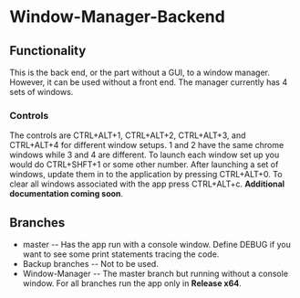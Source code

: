 # Window-Manager-Backend
## Functionality
This is the back end, or the part without a GUI, to a window manager. However, it can be used without a front end. The manager currently has 4 sets of windows.
### Controls
The controls are CTRL+ALT+1, CTRL+ALT+2, CTRL+ALT+3, and CTRL+ALT+4 for different window setups. 1 and 2 have the same chrome windows while 3 and 4 are different. 
To launch each window set up you would do CTRL+SHFT+1 or some other number. After launching a set of windows, update them in to the application by pressing CTRL+ALT+0.
To clear all windows associated with the app press CTRL+ALT+c. **Additional documentation coming soon**.
## Branches
* master -- Has the app run with a console window. Define DEBUG if you want to see some print statements tracing the code.
* Backup branches -- Not to be used.
* Window-Manager -- The master branch but running without a console window. 
For all branches run the app only in **Release x64**.
